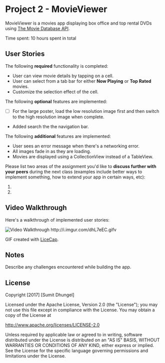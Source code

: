 # Project 2 - MovieViewer

MovieViewer is a movies app displaying box office and top rental DVDs using [The Movie Database API](http://docs.themoviedb.apiary.io/#).

Time spent: 10 hours spent in total

## User Stories

The following **required** functionality is completed:

- User can view movie details by tapping on a cell.
- User can select from a tab bar for either **Now Playing** or **Top Rated** movies.
- Customize the selection effect of the cell.

The following **optional** features are implemented:

- [ ] For the large poster, load the low resolution image first and then switch to the high resolution image when complete.
- Added search the the navigation bar.

The following **additional** features are implemented:

- User sees an error message when there's a networking error.
- All images fade in as they are loading.
- Movies are displayed using a CollectionView instead of a TableView.

Please list two areas of the assignment you'd like to **discuss further with your peers** during the next class (examples include better ways to implement something, how to extend your app in certain ways, etc):

1. 
2. 

## Video Walkthrough 

Here's a walkthrough of implemented user stories:

<img src='http://i.imgur.com/dhL7eEC.gif' title='Video Walkthrough' width='' alt='Video Walkthrough' />
http://i.imgur.com/dhL7eEC.gifv

GIF created with [LiceCap](http://www.cockos.com/licecap/).

## Notes

Describe any challenges encountered while building the app.

## License

Copyright [2017] [Sumit Dhungel]

Licensed under the Apache License, Version 2.0 (the "License");
you may not use this file except in compliance with the License.
You may obtain a copy of the License at

http://www.apache.org/licenses/LICENSE-2.0

Unless required by applicable law or agreed to in writing, software
distributed under the License is distributed on an "AS IS" BASIS,
WITHOUT WARRANTIES OR CONDITIONS OF ANY KIND, either express or implied.
See the License for the specific language governing permissions and
limitations under the License.


